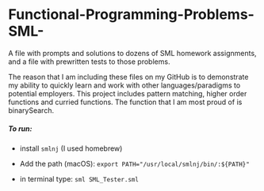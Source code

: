 # Functional-Programming-Problems-SML-

A file with prompts and solutions to dozens of SML homework assignments, and a file with prewritten tests to those problems.

The reason that I am including these files on my GitHub is to demonstrate my ability to quickly learn and work with other languages/paradigms to potential employers. This project includes pattern matching, higher order functions and curried functions. The function that I am most proud of is binarySearch.

##### To run:

- install `smlnj` (I used homebrew)

- Add the path (macOS): `export PATH="/usr/local/smlnj/bin/:${PATH}"`

- in terminal type: `sml SML_Tester.sml`

